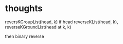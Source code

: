 # thoughts

reversKGroupList(head, k)
if head
reverseKList(head, k), reverseKGroundList(head at k, k)

then binary reverse
